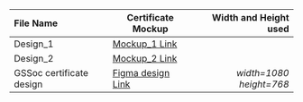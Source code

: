 | File Name                     | Certificate Mockup |   Width and Height used |
| :---                          |       ----         |         -----:          |    
| Design_1                      |  [Mockup_1 Link](https://drive.google.com/drive/folders/1FEQUV5YTw2fZbl0DNuZ9EZfm62d2rTrX)| 
| Design_2                      |  [Mockup_2 Link](https://drive.google.com/drive/folders/1cyxrxk3OxRaiGxeFR50eVibHi-dSyth7)|
| GSSoc certificate design      |  [Figma design Link](https://www.figma.com/file/l8aPBgADSyzhBR8nO3hgX9/GSSOC'21-Certificate?node-id=1%3A3)|  *width=1080* *height=768*